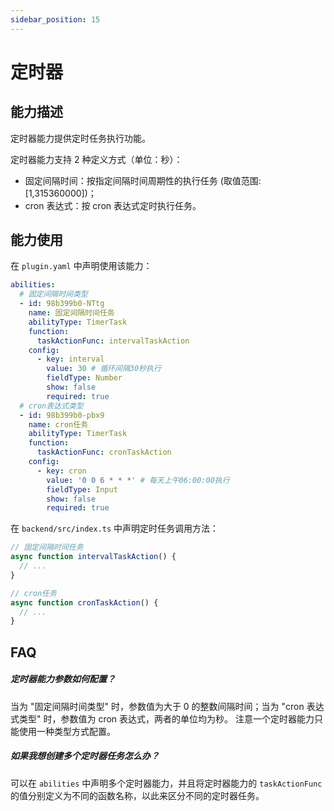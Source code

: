 ```yaml
---
sidebar_position: 15
---
```


# 定时器

## 能力描述

定时器能力提供定时任务执行功能。

定时器能力支持 2 种定义方式（单位：秒）：

- 固定间隔时间：按指定间隔时间周期性的执行任务 (取值范围: [1,315360000])；
- cron 表达式：按 cron 表达式定时执行任务。

## 能力使用

在 `plugin.yaml` 中声明使用该能力：

```yaml
abilities:
  # 固定间隔时间类型
  - id: 98b399b0-NTtg
    name: 固定间隔时间任务
    abilityType: TimerTask
    function:
      taskActionFunc: intervalTaskAction
    config:
      - key: interval
        value: 30 # 循环间隔30秒执行
        fieldType: Number
        show: false
        required: true
  # cron表达式类型
  - id: 98b399b0-pbx9
    name: cron任务
    abilityType: TimerTask
    function:
      taskActionFunc: cronTaskAction
    config:
      - key: cron
        value: '0 0 6 * * *' # 每天上午06:00:00执行
        fieldType: Input
        show: false
        required: true
```

在 `backend/src/index.ts` 中声明定时任务调用方法：

```typescript
// 固定间隔时间任务
async function intervalTaskAction() {
  // ...
}

// cron任务
async function cronTaskAction() {
  // ...
}
```

## FAQ

##### 定时器能力参数如何配置？

当为 "固定间隔时间类型" 时，参数值为大于 0 的整数间隔时间；当为 "cron 表达式类型" 时，参数值为 cron 表达式，两者的单位均为秒。 注意一个定时器能力只能使用一种类型方式配置。

##### 如果我想创建多个定时器任务怎么办？

可以在 `abilities` 中声明多个定时器能力，并且将定时器能力的 `taskActionFunc` 的值分别定义为不同的函数名称，以此来区分不同的定时器任务。
